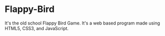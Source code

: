 # Flappy-Bird
It's the old school Flappy Bird Game. It's a web based program made using HTML5, CSS3, and JavaScript.
